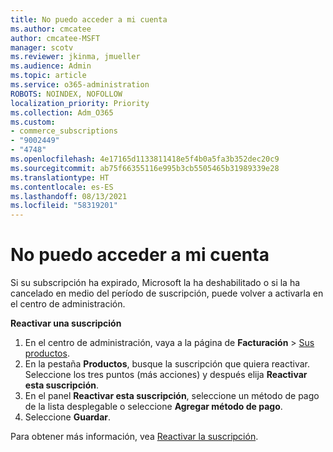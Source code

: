 ```yaml
---
title: No puedo acceder a mi cuenta
ms.author: cmcatee
author: cmcatee-MSFT
manager: scotv
ms.reviewer: jkinma, jmueller
ms.audience: Admin
ms.topic: article
ms.service: o365-administration
ROBOTS: NOINDEX, NOFOLLOW
localization_priority: Priority
ms.collection: Adm_O365
ms.custom:
- commerce_subscriptions
- "9002449"
- "4748"
ms.openlocfilehash: 4e17165d1133811418e5f4b0a5fa3b352dec20c9
ms.sourcegitcommit: ab75f66355116e995b3cb5505465b31989339e28
ms.translationtype: HT
ms.contentlocale: es-ES
ms.lasthandoff: 08/13/2021
ms.locfileid: "58319201"
---
```

# <a name="unable-to-access-my-account"></a>No puedo acceder a mi cuenta

Si su subscripción ha expirado, Microsoft la ha deshabilitado o si la ha cancelado en medio del período de suscripción, puede volver a activarla en el centro de administración.

**Reactivar una suscripción**

1. En el centro de administración, vaya a la página de **Facturación** > [Sus productos](https://go.microsoft.com/fwlink/p/?linkid=842054).
2. En la pestaña **Productos**, busque la suscripción que quiera reactivar. Seleccione los tres puntos (más acciones) y después elija **Reactivar esta suscripción**.
3. En el panel **Reactivar esta suscripción**, seleccione un método de pago de la lista desplegable o seleccione **Agregar método de pago**.
4. Seleccione **Guardar**.

Para obtener más información, vea [Reactivar 
la suscripción](https://docs.microsoft.com/microsoft-365/commerce/subscriptions/reactivate-your-subscription).
